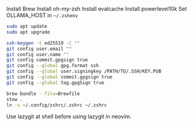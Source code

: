 Install Brew
Install oh-my-zsh
Install evalcache
Install powerlevel10k
Set OLLAMA_HOST in `~/.zshenv`

```sh
sudo apt update
sudo apt upgrade
```

```sh
ssh-keygen -t ed25519 -C ""
git config user.email ""
git config user.name ""
git config commit.gpgsign true
git config --global gpg.format ssh
git config --global user.signingkey /PATH/TO/.SSH/KEY.PUB
git config --global commit.gpgsign true
git config --global tag.gpgSign true
```

```sh
brew bundle --file=Brewfile
stow .
ln -s ~/.config/zshrc/.zshrc ~/.zshrc
```

Use lazygit at shell before using lazygit in neovim.
